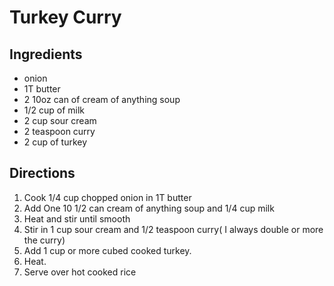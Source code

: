 # Turkey Curry

## Ingredients
- onion
- 1T butter
- 2 10oz can of cream of anything soup
- 1/2 cup of milk
- 2 cup sour cream
- 2 teaspoon curry
- 2 cup of turkey

## Directions

1. Cook 1/4 cup chopped onion in 1T butter
1. Add One 10 1/2 can cream of anything soup and 1/4 cup milk
1. Heat and stir until smooth
1. Stir in 1 cup sour cream and 1/2 teaspoon curry( I always double or more
the curry)
1. Add 1 cup or more cubed cooked turkey.
1. Heat.
1. Serve over hot cooked rice

